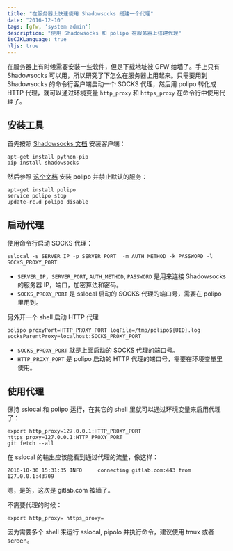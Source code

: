 ```yaml
---
title: "在服务器上快速使用 Shadowsocks 搭建一个代理"
date: "2016-12-10"
tags: [gfw, 'system admin']
description: "使用 Shadowsocks 和 polipo 在服务器上搭建代理"
isCJKLanguage: true
hljs: true
---
```



在服务器上有时候需要安装一些软件，但是下载地址被 GFW 给墙了。手上只有 Shadowsocks 可以用，所以研究了下怎么在服务器上用起来。只需要用到 Shadowsocks 的命令行客户端启动一个 SOCKS 代理，然后用 polipo 转化成 HTTP 代理，就可以通过环境变量 `http_proxy` 和 `https_proxy` 在命令行中使用代理了。

<!--more-->

## 安装工具
首先按照 [Shadowsocks 文档](https://github.com/shadowsocks/shadowsocks/blob/master/README.md) 安装客户端：

```
apt-get install python-pip
pip install shadowsocks
```

然后参照 [这个文档](https://github.com/shadowsocks/shadowsocks/wiki/Convert-Shadowsocks-into-an-HTTP-proxy) 安装 polipo 并禁止默认的服务：

```
apt-get install polipo
service polipo stop
update-rc.d polipo disable
```

## 启动代理
使用命令行启动 SOCKS 代理：

```
sslocal -s SERVER_IP -p SERVER_PORT  -m AUTH_METHOD -k PASSWORD -l SOCKS_PROXY_PORT
```

* `SERVER_IP`，`SERVER_PORT`, `AUTH_METHOD`, `PASSWORD` 是用来连接 Shadowsocks 的服务器 IP，端口，加密算法和密码。
* `SOCKS_PROXY_PORT` 是 sslocal 启动的 SOCKS 代理的端口号，需要在 polipo 里用到。

另外开一个 shell 启动 HTTP 代理

```
polipo proxyPort=HTTP_PROXY_PORT logFile=/tmp/polipo${UID}.log socksParentProxy=localhost:SOCKS_PROXY_PORT
```

* `SOCKS_PROXY_PORT` 就是上面启动的 SOCKS 代理的端口号。
* `HTTP_PROXY_PORT` 是 polipo 启动的 HTTP 代理的端口号，需要在环境变量里使用。

## 使用代理
保持 sslocal 和 polipo 运行，在其它的 shell 里就可以通过环境变量来启用代理了：

```
export http_proxy=127.0.0.1:HTTP_PROXY_PORT https_proxy=127.0.0.1:HTTP_PROXY_PORT
git fetch --all
```

在 sslocal 的输出应该能看到通过代理的流量，像这样：

```
2016-10-30 15:31:35 INFO     connecting gitlab.com:443 from 127.0.0.1:43709
```

嗯，是的，这次是 gitlab.com 被墙了。

不需要代理的时候：

```
export http_proxy= https_proxy=
```

因为需要多个 shell 来运行 sslocal, pipolo 并执行命令，建议使用 tmux 或者 screen。
